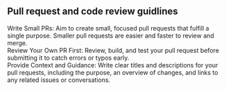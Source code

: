 ## Pull request and code review guidlines

Write Small PRs: Aim to create small, focused pull requests that fulfill a single purpose. Smaller pull requests are easier and faster to review and merge.<br/>
Review Your Own PR First: Review, build, and test your pull request before submitting it to catch errors or typos early.<br/>
Provide Context and Guidance: Write clear titles and descriptions for your pull requests, including the purpose, an overview of changes, and links to any related issues or conversations.
